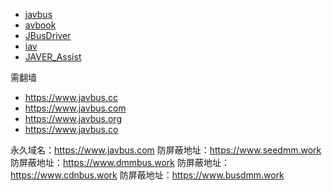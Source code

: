 
- [javbus](https://github.com/topics/javbus)
- [avbook](https://github.com/guyueyingmu/avbook)
- [JBusDriver](https://github.com/Ccixyj/JBusDriver)
- [iav](https://github.com/WWILLV/iav)
- [JAVER_Assist](https://github.com/tywings/JAVER_Assist)


需翻墙
- https://www.javbus.cc
- https://www.javbus.com
- https://www.javbus.org
- https://www.javbus.co

永久域名：https://www.javbus.com
防屏蔽地址：https://www.seedmm.work
防屏蔽地址：https://www.dmmbus.work
防屏蔽地址：https://www.cdnbus.work
防屏蔽地址：https://www.busdmm.work
